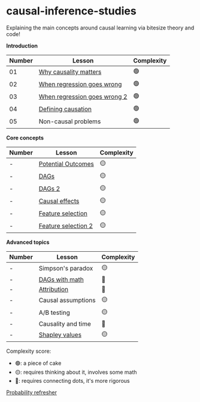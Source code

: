 # causal-inference-studies

Explaining the main concepts around causal learning via bitesize theory and code!

**Introduction**

<table class="causal-table">
  <thead>
    <tr>
      <th>Number</th>
      <th>Lesson</th>
      <th>Complexity</th>
    </tr>
  </thead>
  <tbody>
    <tr><td>01</td><td><a href="why_causality_matters">Why causality matters</a></td><td>🟢</td></tr>
    <tr><td>02</td><td><a href="when_regression_goes_wrong">When regression goes wrong</a></td><td>🟢</td></tr>
    <tr><td>03</td><td><a href="when_regression_goes_wrong">When regression goes wrong 2</a></td><td>🟢</td></tr>
    <tr><td>04</td><td><a href="defining_causation">Defining causation</a></td><td>🟢</td></tr>
    <tr><td>05</td><td>Non-causal problems</td><td>🟢</td></tr>
  </tbody>
</table>

**Core concepts**

<table class="causal-table">
  <thead>
    <tr>
      <th>Number</th>
      <th>Lesson</th>
      <th>Complexity</th>
    </tr>
  </thead>
  <tbody>
    <tr><td>-</td><td><a href="potential_outcomes">Potential Outcomes</a></td><td>🟡</td></tr>
    <tr><td>-</td><td><a href="dags">DAGs</a></td><td>🟡</td></tr>
    <tr><td>-</td><td><a href="dags_2">DAGs 2</a></td><td>🟡</td></tr>
    <tr><td>-</td><td><a href="causal_effects">Causal effects</a></td><td>🟡</td></tr>
    <tr><td>-</td><td><a href="feature_selection">Feature selection</a></td><td>🟡</td></tr>
    <tr><td>-</td><td><a href="feature_selection_2">Feature selection 2</a></td><td>🟡</td></tr>
  </tbody>
</table>


**Advanced topics**

<table class="causal-table">
  <thead>
    <tr>
      <th>Number</th>
      <th>Lesson</th>
      <th>Complexity</th>
    </tr>
  </thead>
  <tbody>
    <tr><td>-</td><td>Simpson's paradox</td><td>🟡</td></tr>
    <tr><td>-</td><td><a href="dags_with_math">DAGs with math</a></td><td>🔴</td></tr>
    <tr><td>-</td><td><a href="attribution">Attribution</a></td><td>🔴</td></tr>
    <tr><td>-</td><td>Causal assumptions</td><td>🟡</td></tr>
    <tr><td>-</td><td>A/B testing</td><td>🟡</td></tr>
    <tr><td>-</td><td>Causality and time</td><td>🔴</td></tr>
    <tr><td>-</td><td><a href="shapley_values">Shapley values</a></td><td>🟡</td></tr>
  </tbody>
</table>

Complexity score: 

- 🟢: a piece of cake
- 🟡: requires thinking about it, involves some math
- 🔴: requires connecting dots, it's more rigorous

[Probability refresher](probability_refresher.md)